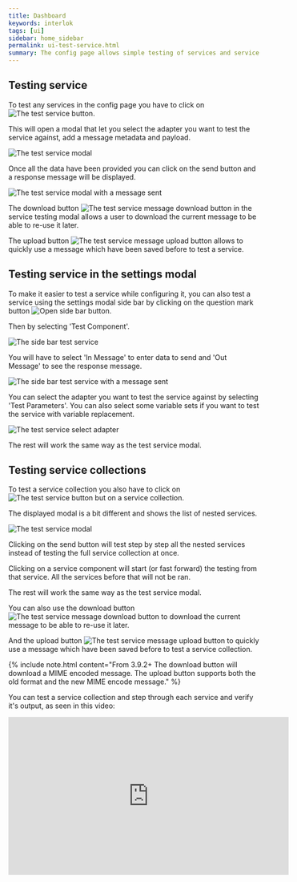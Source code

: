 ```yaml
---
title: Dashboard
keywords: interlok
tags: [ui]
sidebar: home_sidebar
permalink: ui-test-service.html
summary: The config page allows simple testing of services and service collections against a registered adapter.
---
```


## Testing service ##

To test any services in the config page you have to click on ![The test service button](./images/ui-user-guide/config-test-service-button.png).

This will open a modal that let you select the adapter you want to test the service against, add a message metadata and payload.

![The test service modal](./images/ui-user-guide/config-test-service-modal.png)

Once all the data have been provided you can click on the send button and a response message will be displayed.

![The test service modal with a message sent](./images/ui-user-guide/config-test-service-modal-message-sent.png)

The download button ![The test service message download button](./images/ui-user-guide/config-test-service-modal-download.png) in the service testing modal allows a user to download the current message to be able to re-use it later.

The upload button ![The test service message upload button](./images/ui-user-guide/config-test-service-modal-upload.png) allows to quickly use a message which have been saved before to test a service.

## Testing service in the settings modal ##

To make it easier to test a service while configuring it, you can also test a service using the settings modal side bar by clicking on the question mark button ![Open side bar button](./images/ui-user-guide/config-edit-component-sidebar-button.png).

Then by selecting 'Test Component'.

![The side bar test service](./images/ui-user-guide/config-edit-component-test-service.png)

You will have to select 'In Message' to enter data to send and 'Out Message' to see the response message.

![The side bar test service with a message sent](./images/ui-user-guide/config-edit-component-test-service-message-sent.png)

You can select the adapter you want to test the service against by selecting 'Test Parameters'.
You can also select some variable sets if you want to test the service with variable replacement.

![The test service select adapter](./images/ui-user-guide/config-edit-component-test-service-select-adapter.png)

The rest will work the same way as the test service modal.

## Testing service collections ##

To test a service collection you also have to click on ![The test service button](./images/ui-user-guide/config-test-service-button.png) but on a service collection.

The displayed modal is a bit different and shows the list of nested services.

![The test service modal](./images/ui-user-guide/config-test-service-collection-modal.png)

Clicking on the send button will test step by step all the nested services instead of testing the full service collection at once.

Clicking on a service component will start (or fast forward) the testing from that service. All the services before that will not be ran.

The rest will work the same way as the test service modal.

You can also use the download button ![The test service message download button](./images/ui-user-guide/config-test-service-modal-download.png) to download the current message to be able to re-use it later.

And the upload button ![The test service message upload button](./images/ui-user-guide/config-test-service-modal-upload.png) to quickly use a message which have been saved before to test a service collection.

{% include note.html content="From 3.9.2+ The download button will download a MIME encoded message. The upload button supports both the old format and the new MIME encode message." %}

You can test a service collection and step through each service and verify it's output, as seen in this video:

<iframe width="560" height="315" src="https://www.youtube.com/embed/7LNN38jnvcg" frameborder="0" allowfullscreen></iframe>
